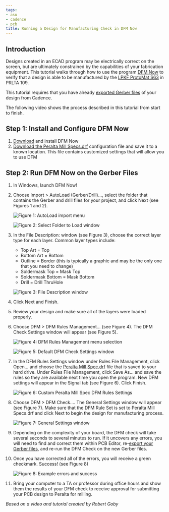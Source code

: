 ```yaml
---
tags:
- asu
- cadence
- pcb
title: Running a Design for Manufacturing Check in DFM Now
---
```


## Introduction

Designs created in an ECAD program may be electrically correct on the screen, but are ultimately constrained by the capabilities of your fabrication equipment. This tutorial walks through how to use the program [DFM Now](https://www.numericalinnovations.com/pages/dfm-now-free-gerber-viewer) to verify that a design is able to be manufactured by the [LPKF ProtoMat S63](https://www.lpkfusa.com/datasheets/prototyping/s63.pdf) in PRLTA 109.

This tutorial requires that you have already [exported Gerber files](exporting-gerber-files-from-cadence-pcb-editor.html) of your design from Cadence.

The following video shows the process described in this tutorial from start to finish.

## Step 1: Install and Configure DFM Now

1.  [Download](https://www.numericalinnovations.com/pages/dfm-now-download-now) and install DFM Now
2.  [Download the Peralta Mill Specs.drf](https://drive.google.com/open?id=0ByRWb7dgVD-rYlRJMWZZM0V4QXc) configuration file and save it to a known location. This file contains customized settings that will allow you to use DFM 

## Step 2: Run DFM Now on the Gerber Files

1.  In Windows, launch DFM Now!

2.  Choose Import > AutoLoad (Gerber/Drill)..., select the folder that contains the Gerber and drill files for your project, and click Next (see Figures 1 and 2).

     ![Figure 1: AutoLoad import menu](/larger/image0222.JPG)

     ![Figure 2: Select Folder to Load window](/larger/image0223.png)

3.  In the File Description: window (see Figure 3), choose the correct layer type for each layer. Common layer types include:

    -   Top Art = Top
    -   Bottom Art = Bottom
    -   Outline = Border (this is typically a graphic and may be the only one that you need to change)
    -   Soldermask Top = Mask Top
    -   Soldermask Bottom = Mask Bottom
    -   Drill = Drill ThruHole

    ![  Figure 3: File Description window](/larger/image0224.JPG)
                      
4.  Click Next and Finish.
5.  Review your design and make sure all of the layers were loaded properly.
6.  Choose DFM > DFM Rules Management... (see Figure 4). The DFM Check Settings window will appear (see Figure 5).

    ![Figure 4: DFM Rules Management menu selection](/larger/image0225.JPG)

    ![ Figure 5: Default DFM Check Settings window](/larger/image0226.JPG)

7.  In the DFM Rules Settings window under Rules File Management, click Open... and choose the [Peralta Mill Spec.drf](https://drive.google.com/open?id=0ByRWb7dgVD-rYlRJMWZZM0V4QXc) file that is saved to your hard drive. Under Rules File Management, click Save As... and save the rules so they are available next time you open the program. New DFM settings will appear in the Signal tab (see Figure 6). Click Finish.

    ![Figure 6: Custom Peralta Mill Spec DFM Rules Settings](/larger/image0227.png)
              
  
8.  Choose DFM > DFM Check.... The General Settings window will appear (see Figure 7). Make sure that the DFM Rule Set is set to Peralta Mill Specs.drf and click Next to begin the design for manufacturing process.

    ![Figure 7: General Settings window](/larger/image0228.png)
                        
  
9.  Depending on the complexity of your board, the DFM check will take several seconds to several minutes to run. If it uncovers any errors, you will need to find and correct them within PCB Editor, re-[export your Gerber files](exporting-gerber-files-from-cadence-pcb-editor.html), and re-run the DFM Check on the new Gerber files.

10. Once you have corrected all of the errors, you will receive a green checkmark. Success! (see Figure 8)

    ![ Figure 8: Example errors and success](/larger/image0229.png)
                      
  
11. Bring your computer to a TA or professor during office hours and show them the results of your DFM check to receive approval for submitting your PCB design to Peralta for milling.

*Based on a video and tutorial created by Robert Goby*
